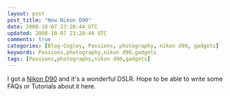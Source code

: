 ```yaml
---           
layout: post
post_title: "New Nikon D90"
date: 2008-10-07 23:28:44 UTC
updated: 2008-10-07 23:28:44 UTC
comments: true
categories: [Blog-Cogley, Passions, photography, nikon d90, gadgets]
keywords: Passions,photography,nikon d90,gadgets
tags: [Passions,photography,nikon d90,gadgets]
---
```

 
I got a [Nikon D90](http://www.nikonusa.com/Find-Your-Nikon/Product/Digital-SLR/25446/D90.html) and it's a wonderful DSLR. Hope to be able to write some FAQs or Tutorials about it here. <br />